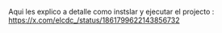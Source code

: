 Aqui les explico a detalle como instslar y ejecutar el projecto : 
https://x.com/elcdc_/status/1861799622143856732
